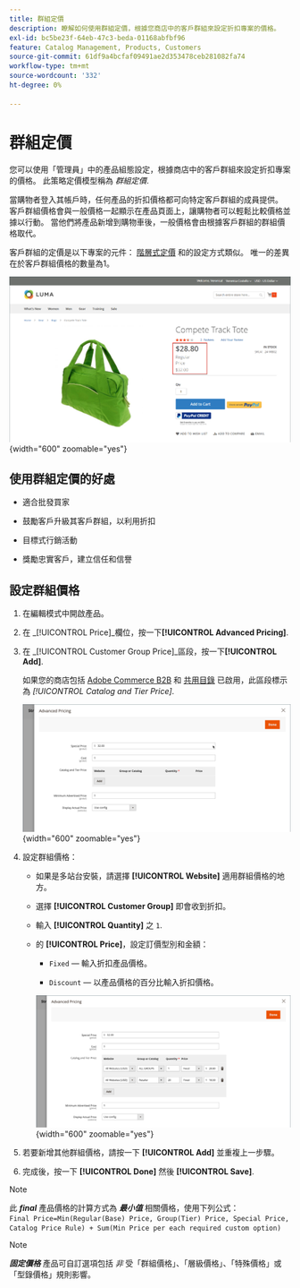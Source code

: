 ```yaml
---
title: 群組定價
description: 瞭解如何使用群組定價，根據您商店中的客戶群組來設定折扣專案的價格。
exl-id: bc5be23f-64eb-47c3-beda-01168abfbf96
feature: Catalog Management, Products, Customers
source-git-commit: 61df9a4bcfaf09491ae2d353478ceb281082fa74
workflow-type: tm+mt
source-wordcount: '332'
ht-degree: 0%

---
```


# 群組定價

您可以使用「管理員」中的產品組態設定，根據商店中的客戶群組來設定折扣專案的價格。 此策略定價模型稱為 _群組定價_.

當購物者登入其帳戶時，任何產品的折扣價格都可向特定客戶群組的成員提供。 客戶群組價格會與一般價格一起顯示在產品頁面上，讓購物者可以輕鬆比較價格並據以行動。 當他們將產品新增到購物車後，一般價格會由根據客戶群組的群組價格取代。

客戶群組的定價是以下專案的元件： [階層式定價](product-price-tier.md) 和的設定方式類似。 唯一的差異在於客戶群組價格的數量為1。

![客戶群組折扣](./assets/storefront-price-group.png){width="600" zoomable="yes"}

## 使用群組定價的好處

- 適合批發買家

- 鼓勵客戶升級其客戶群組，以利用折扣

- 目標式行銷活動

- 獎勵忠實客戶，建立信任和信譽

## 設定群組價格

1. 在編輯模式中開啟產品。

1. 在 _[!UICONTROL Price]_欄位，按一下&#x200B;**[!UICONTROL Advanced Pricing]**.

1. 在 _[!UICONTROL Customer Group Price]_區段，按一下&#x200B;**[!UICONTROL Add]**.

   如果您的商店包括 [Adobe Commerce B2B](../b2b/introduction.md) 和 [共用目錄](../b2b/catalog-shared.md) 已啟用，此區段標示為 _[!UICONTROL Catalog and Tier Price]_.

   ![進階定價](./assets/product-price-group.png){width="600" zoomable="yes"}

1. 設定群組價格：

   - 如果是多站台安裝，請選擇 **[!UICONTROL Website]** 適用群組價格的地方。

   - 選擇 **[!UICONTROL Customer Group]** 即會收到折扣。

   - 輸入 **[!UICONTROL Quantity]** 之 `1`.

   - 的 **[!UICONTROL Price]**，設定訂價型別和金額：

      - `Fixed`  — 輸入折扣產品價格。

      - `Discount`  — 以產品價格的百分比輸入折扣價格。

     ![客戶群組定價](./assets/product-price-group-discount.png){width="600" zoomable="yes"}

1. 若要新增其他群組價格，請按一下 **[!UICONTROL Add]** 並重複上一步驟。

1. 完成後，按一下 **[!UICONTROL Done]** 然後 **[!UICONTROL Save]**.

>[!NOTE]
>
>此 **_final_** 產品價格的計算方式為 **_最小值_** 相關價格，使用下列公式： <br/>`Final Price=Min(Regular(Base) Price, Group(Tier) Price, Special Price, Catalog Price Rule) + Sum(Min Price per each required custom option)`

>[!NOTE]
>
>**_固定價格_** 產品可自訂選項包括 _非_ 受「群組價格」、「層級價格」、「特殊價格」或「型錄價格」規則影響。
